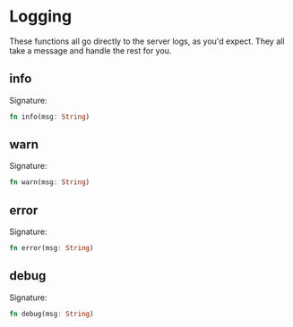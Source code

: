 # Logging

These functions all go directly to the server logs, as you'd expect. They all take a message and handle the rest for you.

## info
Signature:
```rust
fn info(msg: String)
```

## warn
Signature:
```rust
fn warn(msg: String)
```

## error
Signature:
```rust
fn error(msg: String)
```

## debug
Signature:
```rust
fn debug(msg: String)
```
